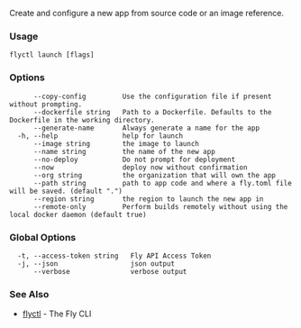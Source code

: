 <p class="font-medium tracking-tight text-gray-400 text-lg -mt-4 mb-9 pb-5 border-b">
  Create and configure a new app from source code or an image reference.
</p>

### Usage
~~~
flyctl launch [flags]
~~~

### Options

~~~
      --copy-config         Use the configuration file if present without prompting.
      --dockerfile string   Path to a Dockerfile. Defaults to the Dockerfile in the working directory.
      --generate-name       Always generate a name for the app
  -h, --help                help for launch
      --image string        the image to launch
      --name string         the name of the new app
      --no-deploy           Do not prompt for deployment
      --now                 deploy now without confirmation
      --org string          the organization that will own the app
      --path string         path to app code and where a fly.toml file will be saved. (default ".")
      --region string       the region to launch the new app in
      --remote-only         Perform builds remotely without using the local docker daemon (default true)
~~~

### Global Options

~~~
  -t, --access-token string   Fly API Access Token
  -j, --json                  json output
      --verbose               verbose output
~~~

### See Also

* [flyctl](/docs/flyctl/help/) - The Fly CLI

